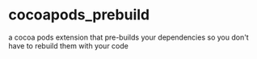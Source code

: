 # cocoapods_prebuild
a cocoa pods extension that pre-builds your dependencies so you don't have to rebuild them with your code
